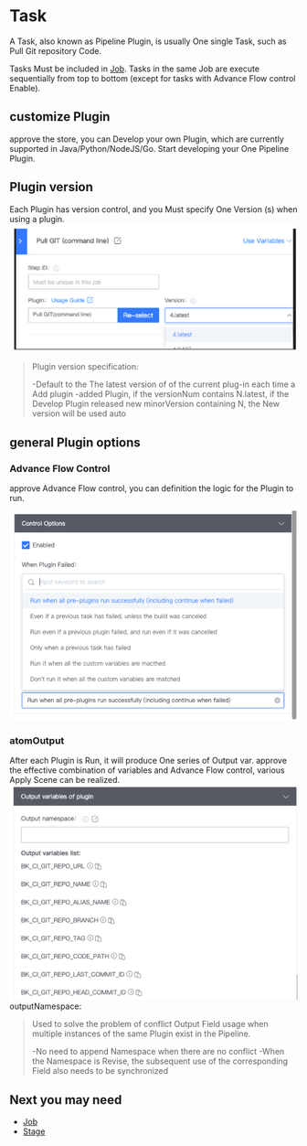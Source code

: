 # Task 

 A Task, also known as Pipeline Plugin, is usually One single Task, such as Pull Git repository Code. 

 Tasks Must be included in [Job](Job.md). Tasks in the same Job are execute sequentially from top to bottom (except for tasks with Advance Flow control Enable). 

 ## customize Plugin 

 approve the store, you can Develop your own Plugin, which are currently supported in Java/Python/NodeJS/Go. Start developing your One Pipeline Plugin. 

 ## Plugin version 

 Each Plugin has version control, and you Must specify One Version (s) when using a plugin. 
 ![Plugin version](../../assets/task_version.png) 
 > Plugin version specification: 
 > 
 > -Default to the The latest version of of the current plug-in each time a Add plugin 
 > -added Plugin, if the versionNum contains N.latest, if the Develop Plugin released new minorVersion containing N, the New version will be used auto 

 ## general Plugin options 

 ### Advance Flow Control 

 approve Advance Flow control, you can definition the logic for the Plugin to run. 

 ![Plugin Advance Flow Control](../../assets/task_control.png) 

 ### atomOutput 

 After each Plugin is Run, it will produce One series of Output var. approve the effective combination of variables and Advance Flow control, various Apply Scene can be realized. 
 ![Plugin Advance Flow Control](../../assets/task_output.png) 
 outputNamespace: 
 > Used to solve the problem of conflict Output Field usage when multiple instances of the same Plugin exist in the Pipeline. 
 > 
 > -No need to append Namespace when there are no conflict 
 > -When the Namespace is Revise, the subsequent use of the corresponding Field also needs to be synchronized 

 ## Next you may need 

 - [Job](Job.md) 
 - [Stage](Stage.md) 